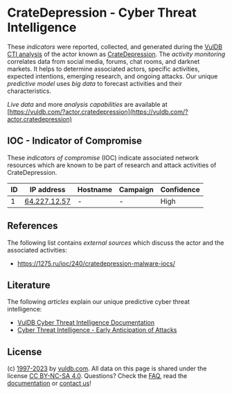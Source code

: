 # CrateDepression - Cyber Threat Intelligence

These _indicators_ were reported, collected, and generated during the [VulDB CTI analysis](https://vuldb.com/?kb.cti) of the actor known as [CrateDepression](https://vuldb.com/?actor.cratedepression). The _activity monitoring_ correlates data from social media, forums, chat rooms, and darknet markets. It helps to determine associated actors, specific activities, expected intentions, emerging research, and ongoing attacks. Our unique _predictive model_ uses _big data_ to forecast activities and their characteristics.

_Live data_ and more _analysis capabilities_ are available at [https://vuldb.com/?actor.cratedepression](https://vuldb.com/?actor.cratedepression)

## IOC - Indicator of Compromise

These _indicators of compromise_ (IOC) indicate associated network resources which are known to be part of research and attack activities of CrateDepression.

ID | IP address | Hostname | Campaign | Confidence
-- | ---------- | -------- | -------- | ----------
1 | [64.227.12.57](https://vuldb.com/?ip.64.227.12.57) | - | - | High

## References

The following list contains _external sources_ which discuss the actor and the associated activities:

* https://1275.ru/ioc/240/cratedepression-malware-iocs/

## Literature

The following _articles_ explain our unique predictive cyber threat intelligence:

* [VulDB Cyber Threat Intelligence Documentation](https://vuldb.com/?kb.cti)
* [Cyber Threat Intelligence - Early Anticipation of Attacks](https://www.scip.ch/en/?labs.20201022)

## License

(c) [1997-2023](https://vuldb.com/?kb.changelog) by [vuldb.com](https://vuldb.com/?kb.about). All data on this page is shared under the license [CC BY-NC-SA 4.0](https://creativecommons.org/licenses/by-nc-sa/4.0/). Questions? Check the [FAQ](https://vuldb.com/?kb.faq), read the [documentation](https://vuldb.com/?kb) or [contact us](https://vuldb.com/?contact)!
